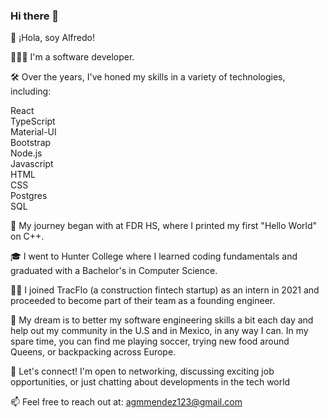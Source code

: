 ### Hi there 👋

👋 ¡Hola, soy Alfredo!

👨🏽‍💻 I'm a software developer.

🛠️ Over the years, I've honed my skills in a variety of technologies, including:

React  
TypeScript  
Material-UI  
Bootstrap  
Node.js  
Javascript  
HTML  
CSS  
Postgres  
SQL

🚀 My journey began with at FDR HS, where I printed my first "Hello World" on C++.

🎓 I went to Hunter College where I learned coding fundamentals and graduated with a Bachelor's in Computer Science.

👷🏽 I joined TracFlo (a construction fintech startup) as an intern in 2021 and proceeded to become part of their team as a founding engineer. 

🎯 My dream is to better my software engineering skills a bit each day and help out my community in the U.S and in Mexico, in any way I can. In my spare time, you can find me playing soccer, trying new food around Queens, or backpacking across Europe.

🌟 Let's connect! I'm open to networking, discussing exciting job opportunities, or just chatting about developments in the tech world

📫 Feel free to reach out at: agmmendez123@gmail.com

<!--
Here are some ideas to get you started:

- 🔭 I’m currently working on ...
- 🌱 I’m currently learning ...
- 👯 I’m looking to collaborate on ...
- 🤔 I’m looking for help with ...
- 💬 Ask me about ...
- 📫 How to reach me: ...
- 😄 Pronouns: ...
- ⚡ Fun fact: ...
-->
